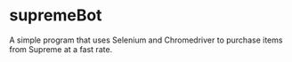 # supremeBot
A simple program that uses Selenium and Chromedriver to purchase items from Supreme at a fast rate.
